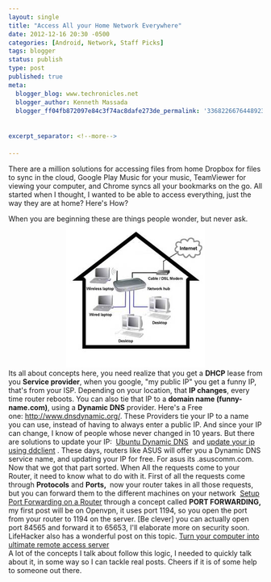 ```yaml
---
layout: single
title: "Access All your Home Network Everywhere"
date: 2012-12-16 20:30 -0500
categories: [Android, Network, Staff Picks]
tags: blogger
status: publish
type: post
published: true
meta:
  blogger_blog: www.techronicles.net
  blogger_author: Kenneth Massada
  blogger_ff04fb872097e84c3f74ac8dafe273de_permalink: '3368226676448923996'


excerpt_separator: <!--more-->

---
```

<p>There are a million solutions for accessing files from home Dropbox for files to sync in the cloud, Google Play Music for your music, TeamViewer for viewing your computer, and Chrome syncs all your bookmarks on the go. All started when I thought, I wanted to be able to access everything, just the way they are at home? Here's How?
<div></div>
<div>When you are beginning these are things people wonder, but never ask. </div>
<div></div>
<div class="separator" style="clear:both;text-align:center;"><a href="#" style="margin-left:1em;margin-right:1em;"><img border="0" src="/assets/images/wp/7902f-home-network.jpg" /></a></div>
<div>Its all about concepts here, you need realize that you get a <b>DHCP</b> lease from you <b>Service provider</b>, when you google, "my public IP" you get a funny IP, that's from your ISP. Depending on your location, that <b>IP changes</b>, every time router reboots. You can also tie that IP to a <b>domain name (funny-name.com)</b>, using a <b>Dynamic DNS</b> provider. Here's a Free one: <a href="http://www.dnsdynamic.org/">http://www.dnsdynamic.org/</a>. These Providers tie your IP to a name you can use, instead of having to always enter a public IP. And since your IP can change, I know of people whose never changed in 10 years. But there are solutions to update your IP:  <a href="https://help.ubuntu.com/community/DynamicDNS">Ubuntu Dynamic DNS</a>  and <a href="http://www.ubuntugeek.com/update-ip-addresses-at-dynamic-dns-services-using-ddclient.html">update your ip using ddclient</a> . These days, routers like ASUS will offer you a Dynamic DNS service name, and updating your IP for free. For asus its .asuscomm.com. </div>
<div></div>
<div>Now that we got that part sorted. When All the requests come to your Router, it need to know what to do with it. First of all the requests come through <b>Protocols</b> and <b>Ports, </b> now your router takes in all those requests, but you can forward them to the different machines on your network  <a href="http://www.wikihow.com/Set-up-Port-Forwarding-on-a-Router">Setup Port Forwarding on a Router</a> through a concept called <b>PORT FORWARDING, </b>my first post will be on Openvpn, it uses port 1194, so you open the port from your router to 1194 on the server. [Be clever] you can actually open port 84565 and forward it to 65653, I'll elaborate more on security soon. </div>
<div></div>
<div>LifeHacker also has a wonderful post on this topic. <a href="http://lifehacker.com/5797582/how-to-turn-your-computer-into-the-ultimate-remote-access-media-server">Turn your computer into ultimate remote access server</a> </div>
<div></div>
<div>A lot of the concepts I talk about follow this logic, I needed to quickly talk about it, in some way so I can tackle real posts. Cheers if it is of some help to someone out there.</div>
<div></div>
<div></div>
